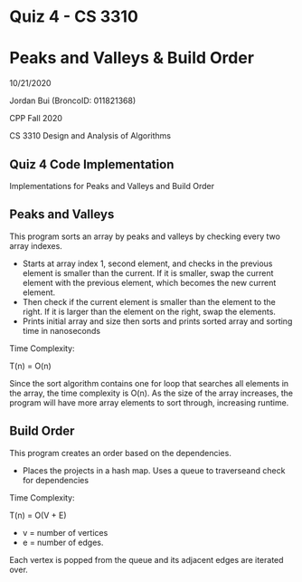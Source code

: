 # Quiz 4 - CS 3310
# Peaks and Valleys & Build Order
10/21/2020

Jordan Bui (BroncoID: 011821368)

CPP Fall 2020

CS 3310 Design and Analysis of Algorithms

Quiz 4 Code Implementation
-

Implementations for Peaks and Valleys and Build Order


Peaks and Valleys
-

 This program sorts an array by peaks and valleys by checking every two array
 indexes. 
 - Starts at array index 1, second element, and checks in the previous
 element is smaller than the current. If it is smaller, swap the current
 element with the previous element, which becomes the new current element.
 - Then check if the current element is smaller than the element to the
 right. If it is larger than the element on the right, swap the elements.
 - Prints initial array and size then sorts and prints sorted array and sorting time
 in nanoseconds
 
  Time Complexity:
  
   T(n) = O(n)
   
   Since the sort algorithm contains one for loop that searches all elements in the 
   array, the time complexity is O(n).
   As the size of the array increases, the program will have more array elements to sort 
   through, increasing runtime.

Build Order
-

This program creates an order based on the dependencies.
- Places the projects in a hash map. Uses a queue to traverseand check for dependencies

Time Complexity:

T(n) = O(V + E)
- v = number of vertices
- e = number of edges.

Each vertex is popped from the queue and its adjacent edges are iterated over.
